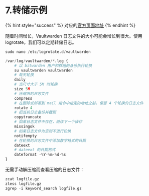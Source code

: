 # 7.转储示例

{% hint style="success" %}
对应的[官方页面地址](https://github.com/dani-garcia/vaultwarden/wiki/Logrotate-example)
{% endhint %}

随着时间增长，Vaultwarden 日志文件的大小可能会增长到很大。使用 logrotate，我们可以定期转储日志。

```python
sudo nano /etc/logrotate.d/vaultwarden
```

```python
/var/log/vaultwarden/*.log {
    # 以 bitwarden 用户和群组的身份执行轮换
    su vaultwarden vaultwarden
    # 每天轮换
    daily
    # 当尺寸大于 5M 时轮换
    size 5M
    # 压缩旧的日志文件
    compress
    # 在删除或邮寄到 mail 指令中指定的地址之前，保留 4 个轮换的日志文件
    rotate 4
    # 把当前日志备份并截断
    copytruncate
    # 如果日志文件不存在，继续下一个操作
    missingok
    # 如果日志文件为空则不进行轮换
    notifempty
    # 在轮换的日志文件中添加数字格式的日期
    dateext
    # dateext 的日期格式
    dateformat -%Y-%m-%d-%s
}
```

无需手动解压缩而查看压缩的日志文件：

```python
zcat logfile.gz
zless logfile.gz
zgrep -i keyword_search logfile.gz
```
